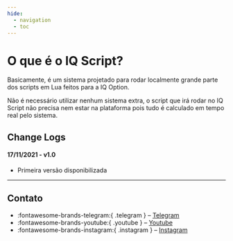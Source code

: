 ```yaml
---
hide:
  - navigation
  - toc
---
```


# O que é o IQ Script?

Basicamente, é um sistema projetado para rodar localmente grande parte dos scripts em Lua feitos para a IQ Option.

Não é necessário utilizar nenhum sistema extra, o script que irá rodar no IQ Script não precisa nem estar na plataforma pois tudo é calculado em tempo real pelo sistema.


## Change Logs

#### 17/11/2021 - v1.0

* Primeira versão disponibilizada

----

## Contato

-  :fontawesome-brands-telegram:{ .telegram } – [Telegram ](https://t.me/iqcoding_vip)
-  :fontawesome-brands-youtube:{ .youtube } – [Youtube ](https://t.me/iqcoding_vip)
-  :fontawesome-brands-instagram:{ .instagram } – [Instagram ](https://instagram.com/iq.coding)
